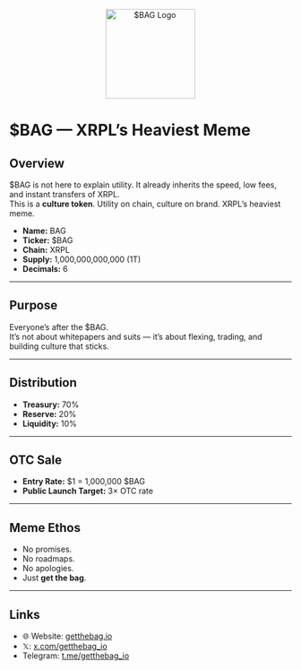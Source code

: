<p align="center">
  <img src="https://getthebag.io/logo.png" alt="$BAG Logo" width="160"/>
</p>

# $BAG — XRPL’s Heaviest Meme

## Overview
$BAG is not here to explain utility. It already inherits the speed, low fees, and instant transfers of XRPL.  
This is a **culture token**. Utility on chain, culture on brand. XRPL’s heaviest meme.

- **Name:** BAG  
- **Ticker:** $BAG  
- **Chain:** XRPL  
- **Supply:** 1,000,000,000,000 (1T)  
- **Decimals:** 6  

---

## Purpose
Everyone’s after the $BAG.  
It’s not about whitepapers and suits — it’s about flexing, trading, and building culture that sticks.  

---

## Distribution
- **Treasury:** 70%  
- **Reserve:** 20%  
- **Liquidity:** 10%  

---

## OTC Sale
- **Entry Rate:** $1 = 1,000,000 $BAG  
- **Public Launch Target:** 3× OTC rate  

---

## Meme Ethos
- No promises.  
- No roadmaps.  
- No apologies.  
- Just **get the bag**.

---

## Links
- 🌐 Website: [getthebag.io](https://getthebag.io)  
- 𝕏: [x.com/getthebag_io](https://x.com/getthebag_io)  
- Telegram: [t.me/getthebag_io](https://t.me/getthebag_io)  
